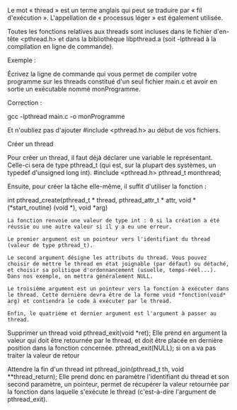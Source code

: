 Le mot « thread » est un terme anglais qui peut se traduire par « fil d'exécution ». L'appellation de « processus léger » est également utilisée.

Toutes les fonctions relatives aux threads sont incluses dans le fichier d'en-tête <pthread.h> et dans la bibliothèque libpthread.a (soit -lpthread à la compilation en ligne de commande).

Exemple :

Écrivez la ligne de commande qui vous permet de compiler votre programme sur les threads constitué d'un seul fichier main.c et avoir en sortie un exécutable nommé monProgramme.

Correction :

gcc -lpthread main.c -o monProgramme

Et n'oubliez pas d'ajouter #include <pthread.h> au début de vos fichiers.

Créer un thread

Pour créer un thread, il faut déjà déclarer une variable le représentant. Celle-ci sera de type pthread_t (qui est, sur la plupart des systèmes, un typedef d'unsigned long int).
#include <pthread.h>
    pthread_t monthread;

Ensuite, pour créer la tâche elle-même, il suffit d'utiliser la fonction :

int pthread_create(pthread_t * thread, pthread_attr_t * attr, void *(*start_routine) (void *), void *arg)

    La fonction renvoie une valeur de type int : 0 si la création a été réussie ou une autre valeur si il y a eu une erreur.

    Le premier argument est un pointeur vers l'identifiant du thread (valeur de type pthread_t).

    Le second argument désigne les attributs du thread. Vous pouvez choisir de mettre le thread en état joignable (par défaut) ou détaché, et choisir sa politique d'ordonnancement (usuelle, temps-réel...). Dans nos exemple, on mettra généralement NULL.

    Le troisième argument est un pointeur vers la fonction à exécuter dans le thread. Cette dernière devra être de la forme void *fonction(void* arg) et contiendra le code à exécuter par le thread.

    Enfin, le quatrième et dernier argument est l'argument à passer au thread.

Supprimer un thread
    void pthread_exit(void *ret);
    Elle prend en argument la valeur qui doit être retournée par le thread, et doit être placée en dernière position dans la fonction concernée.
    pthread_exit(NULL); si on a va pas traiter la valeur de retour

Attendre la fin d'un thread
    int pthread_join(pthread_t th, void **thread_return);
    Elle prend donc en paramètre l'identifiant du thread et son second paramètre, un pointeur, permet de récupérer la valeur retournée par la fonction dans laquelle s'exécute le thread (c'est-à-dire l'argument de pthread_exit).